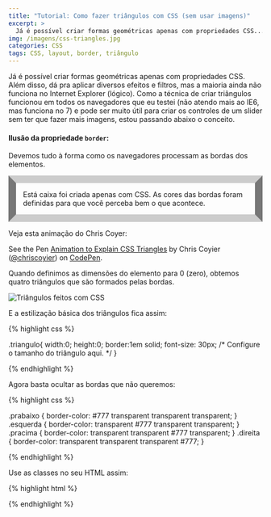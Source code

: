 ```yaml
---
title: "Tutorial: Como fazer triângulos com CSS (sem usar imagens)"
excerpt: >
  Já é possível criar formas geométricas apenas com propriedades CSS... dá pra aplicar diversos efeitos e filtros, mas a maioria ainda não funciona no IE (lógico). A técnica funcionou em todos os navegadores...
img: /imagens/css-triangles.jpg
categories: CSS
tags: CSS, layout, border, triângulo
---
```


Já é possível criar formas geométricas apenas com propriedades CSS. Além disso, dá pra aplicar diversos efeitos e filtros, mas a maioria ainda não funciona no Internet Explorer (lógico). Como a técnica de criar triângulos funcionou em todos os navegadores que eu testei (não atendo mais ao IE6, mas funciona no 7) e pode ser muito útil para criar os controles de um slider sem ter que fazer mais imagens, estou passando abaixo o conceito.

#### Ilusão da propriedade `border`:

Devemos tudo à forma como os navegadores processam as bordas dos elementos.

<div class="wrapper" style="border:15px solid;border-color:#ccc #777;padding:1em;">Está caixa foi criada apenas com CSS. As cores das bordas foram definidas para que você perceba bem o que acontece.</div>

Veja esta animação do Chris Coyer:

<div class="wrapper">
    <p data-height="380" data-theme-id="1572" data-slug-hash="lotjh" data-default-tab="result" data-user="chriscoyier" class='codepen'>See the Pen <a href='http://codepen.io/chriscoyier/pen/lotjh/'>Animation to Explain CSS Triangles</a> by Chris Coyier (<a href='http://codepen.io/chriscoyier'>@chriscoyier</a>) on <a href='http://codepen.io'>CodePen</a>.</p>
    <script async src="//assets.codepen.io/assets/embed/ei.js"></script>
</div>

Quando definimos as dimensões do elemento para 0 (zero), obtemos quatro triângulos que são formados pelas bordas.

![Triângulos feitos com CSS](https://i.stack.imgur.com/cojBG.gif)

E a estilização básica dos triângulos fica assim:


{% highlight css %}

.triangulo{
   width:0;
   height:0;
   border:1em solid;
   font-size: 30px; /* Configure o tamanho do triângulo aqui. */
}

{% endhighlight %}


Agora basta ocultar as bordas que não queremos:


{% highlight css %}

.prabaixo { border-color: #777 transparent transparent transparent; }
.esquerda { border-color: transparent #777 transparent transparent; }
.pracima  { border-color: transparent transparent #777 transparent; }
.direita  { border-color: transparent transparent transparent #777; }

{% endhighlight %}


Use as classes no seu HTML assim:


{% highlight html %}

<div class="triangulo direita"></div>
<div class="triangulo esquerda"></div>
<div class="triangulo pracima"></div>
<div class="triangulo prabaixo"></div>

{% endhighlight %}
